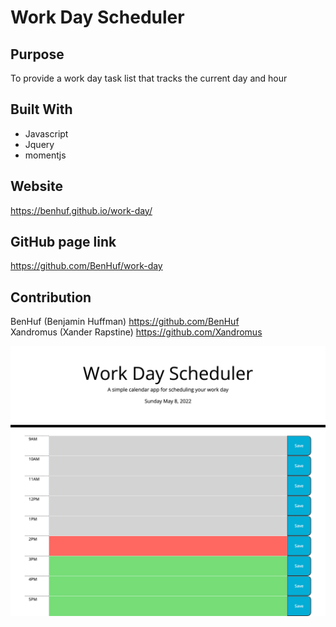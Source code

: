 # Work Day Scheduler

## Purpose
To provide a work day task list that tracks the current day and hour

## Built With
* Javascript
* Jquery
* momentjs

## Website
https://benhuf.github.io/work-day/

## GitHub page link
https://github.com/BenHuf/work-day

## Contribution
BenHuf (Benjamin Huffman) https://github.com/BenHuf <br/>
Xandromus (Xander Rapstine) https://github.com/Xandromus

![Work-Day-Scheduler](./assets/images/work-day.png)
